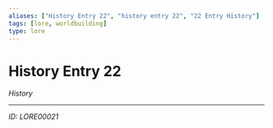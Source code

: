 ```yaml
---
aliases: ["History Entry 22", "history entry 22", "22 Entry History"]
tags: [lore, worldbuilding]
type: lore
---
```


# History Entry 22

*History*

---
*ID: LORE00021*